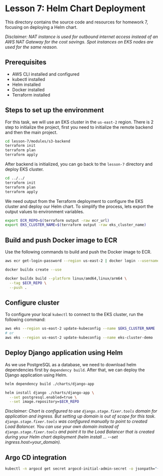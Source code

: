 # Lesson 7: Helm Chart Deployment

This directory contains the source code and resources for homework 7, focusing on deploying a Helm chart.

*Disclaimer: NAT instance is used for outbound internet access instead of an AWS NAT Gateway for the
cost savings.
Spot instances on EKS nodes are used for the same reason.*

## Prerequisites

- AWS CLI installed and configured
- kubectl installed
- Helm installed
- Docker installed
- Terraform installed

## Steps to set up the environment

For this task, we will use an EKS cluster in the `us-east-2` region.
There is 2 step to initialize the project, first you need to initialize the remote backend and then the main project.

```sh
cd lesson-7/modules/s3-backend
terraform init
terraform plan
terraform apply

```

After backend is initialized, you can go back to the `lesson-7` directory and deploy EKS cluster.

```sh
cd ../../
terraform init
terraform plan
terraform apply

```

We need output from the Terraform deployment to configure the EKS cluster and deploy our Helm chart.
To simplify the process, lets export the output values to environment variables.

```sh
export ECR_REPO=$(terraform output -raw ecr_url)
export EKS_CLUSTER_NAME=$(terraform output -raw eks_cluster_name)
```

## Build and push Docker image to ECR

Use the following commands to build and push the Docker image to ECR.

```sh
aws ecr get-login-password --region us-east-2 | docker login --username AWS --password-stdin $(echo $ECR_REPO | egrep -o "^.*com")

docker buildx create --use

docker buildx build --platform linux/amd64,linux/arm64 \
  --tag $ECR_REPO \
  --push .

```

## Configure cluster

To configure your local `kubectl` to connect to the EKS cluster, run the following command:

```sh
aws eks --region us-east-2 update-kubeconfig --name $EKS_CLUSTER_NAME
# or
aws eks --region us-east-2 update-kubeconfig --name eks-cluster-demo
```

## Deploy Django application using Helm

As we use PostgreSQL as a database, we need to download helm dependencies first by `dependency build`.
After that, we can deploy the Django application using Helm.

```sh
helm dependency build ./charts/django-app

helm install django ./charts/django-app \
  --set postgresql.enabled=true \
  --set image.repository=$ECR_REPO
```

*Disclaimer: Chart is configured to use `django.stage.fixer.tools` domain for application and ingress.
But setting up domain is out of scope for this task.
`django.stage.fixer.tools` was configured manually to point to created Load Balancer.
You can use your own domain instead of `django.stage.fixer.tools` and point it to the Load Balancer
that is created during your Helm chart deployment
(helm install ... --set ingress.host=your_domain).*

## Argo CD integration

```sh
kubectl -n argocd get secret argocd-initial-admin-secret -o jsonpath="{.data.password}" | base64 -d
```

